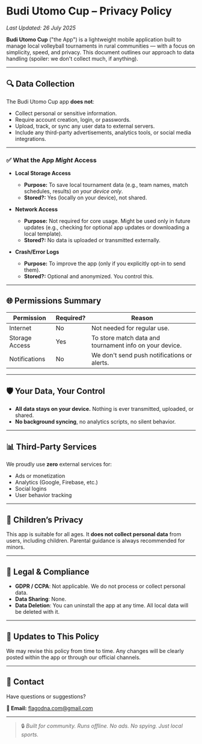 # Budi Utomo Cup – Privacy Policy

_Last Updated: 26 July 2025_

**Budi Utomo Cup** ("the App") is a lightweight mobile application built to manage local volleyball tournaments in rural communities — with a focus on simplicity, speed, and privacy. This document outlines our approach to data handling (spoiler: we don't collect much, if anything).

---

## 🔍 Data Collection

The Budi Utomo Cup app **does not**:

- Collect personal or sensitive information.
- Require account creation, login, or passwords.
- Upload, track, or sync any user data to external servers.
- Include any third-party advertisements, analytics tools, or social media integrations.

---

### ✅ What the App _Might_ Access

- **Local Storage Access**
  - **Purpose:** To save local tournament data (e.g., team names, match schedules, results) _on your device only_.
  - **Stored?:** Yes (locally on your device), not shared.

- **Network Access**
  - **Purpose:** Not required for core usage. Might be used only in future updates (e.g., checking for optional app updates or downloading a local template).
  - **Stored?:** No data is uploaded or transmitted externally.

- **Crash/Error Logs**
  - **Purpose:** To improve the app (only if you explicitly opt-in to send them).
  - **Stored?:** Optional and anonymized. You control this.

---

## 🌐 Permissions Summary

| Permission        | Required? | Reason                                                   |
|-------------------|-----------|----------------------------------------------------------|
| Internet          | No        | Not needed for regular use.                             |
| Storage Access    | Yes       | To store match data and tournament info on your device. |
| Notifications     | No        | We don't send push notifications or alerts.             |

---

## 🛡️ Your Data, Your Control

- **All data stays on your device.** Nothing is ever transmitted, uploaded, or shared.
- **No background syncing**, no analytics scripts, no silent behavior.

---

## 📊 Third-Party Services

We proudly use **zero** external services for:

- Ads or monetization
- Analytics (Google, Firebase, etc.)
- Social logins
- User behavior tracking

---

## 👶 Children’s Privacy

This app is suitable for all ages. It **does not collect personal data** from users, including children. Parental guidance is always recommended for minors.

---

## 🧾 Legal & Compliance

- **GDPR / CCPA**: Not applicable. We do not process or collect personal data.
- **Data Sharing**: None.
- **Data Deletion**: You can uninstall the app at any time. All local data will be deleted with it.

---

## 📝 Updates to This Policy

We may revise this policy from time to time. Any changes will be clearly posted within the app or through our official channels.

---

## 📩 Contact

Have questions or suggestions?

**📧 Email:** [flagodna.com@gmail.com](mailto:flagodna.com@gmail.com)

---

> 🔒 *Built for community. Runs offline. No ads. No spying. Just local sports.*

